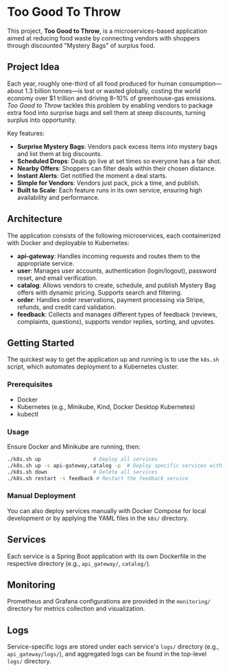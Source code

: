 # Too Good To Throw

This project, **Too Good to Throw**, is a microservices-based application aimed at reducing food waste by connecting vendors with shoppers through discounted "Mystery Bags" of surplus food.

## Project Idea

Each year, roughly one-third of all food produced for human consumption—about 1.3 billion tonnes—is lost or wasted globally, costing the world economy over \$1 trillion and driving 8–10% of greenhouse-gas emissions. _Too Good to Throw_ tackles this problem by enabling vendors to package extra food into surprise bags and sell them at steep discounts, turning surplus into opportunity.

Key features:

- **Surprise Mystery Bags**: Vendors pack excess items into mystery bags and list them at big discounts.
- **Scheduled Drops**: Deals go live at set times so everyone has a fair shot.
- **Nearby Offers**: Shoppers can filter deals within their chosen distance.
- **Instant Alerts**: Get notified the moment a deal starts.
- **Simple for Vendors**: Vendors just pack, pick a time, and publish.
- **Built to Scale**: Each feature runs in its own service, ensuring high availability and performance.

## Architecture

The application consists of the following microservices, each containerized with Docker and deployable to Kubernetes:

- **api-gateway**: Handles incoming requests and routes them to the appropriate service.
- **user**: Manages user accounts, authentication (login/logout), password reset, and email verification.
- **catalog**: Allows vendors to create, schedule, and publish Mystery Bag offers with dynamic pricing. Supports search and filtering.
- **order**: Handles order reservations, payment processing via Stripe, refunds, and credit card validation.
- **feedback**: Collects and manages different types of feedback (reviews, complaints, questions), supports vendor replies, sorting, and upvotes.

## Getting Started

The quickest way to get the application up and running is to use the `k8s.sh` script, which automates deployment to a Kubernetes cluster.

### Prerequisites

- Docker
- Kubernetes (e.g., Minikube, Kind, Docker Desktop Kubernetes)
- kubectl

### Usage

Ensure Docker and Minikube are running, then:

```bash
./k8s.sh up                 # Deploy all services
./k8s.sh up -s api-gateway,catalog -p  # Deploy specific services with port-forwarding
./k8s.sh down               # Delete all services
./k8s.sh restart -s feedback # Restart the feedback service
```

### Manual Deployment

You can also deploy services manually with Docker Compose for local development or by applying the YAML files in the `k8s/` directory.

## Services

Each service is a Spring Boot application with its own Dockerfile in the respective directory (e.g., `api_gateway/`, `catalog/`).

## Monitoring

Prometheus and Grafana configurations are provided in the `monitoring/` directory for metrics collection and visualization.

## Logs

Service-specific logs are stored under each service's `logs/` directory (e.g., `api_gateway/logs/`), and aggregated logs can be found in the top-level `logs/` directory.
